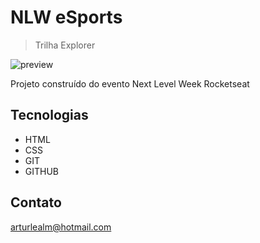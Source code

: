 # NLW eSports 
> Trilha Explorer

![preview](./.github/preview.png)

Projeto construído do evento Next Level Week Rocketseat

## Tecnologias 

- HTML
- CSS
- GIT
- GITHUB

## Contato

arturlealm@hotmail.com